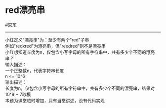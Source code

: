 # red漂亮串
#京东 

---

小红定义"漂亮串"为：至少有两个"red"子串  
例如"redxred"为漂亮串，但"reedred"则不是漂亮串  
小红想知道长度为n，仅包含小写字母的所有字符串中，共有多少个不同的漂亮串？  
输入描述：  
一个正整数n，代表字符串长度  
n <= 10^6  
输出描述：  
长度为n，仅包含小写字母的所有字符串中，共有多少个不同的漂亮串，结果对10^9 + 7取模  
本题为课堂临时增加，只有当堂讲述，没有代码实现
